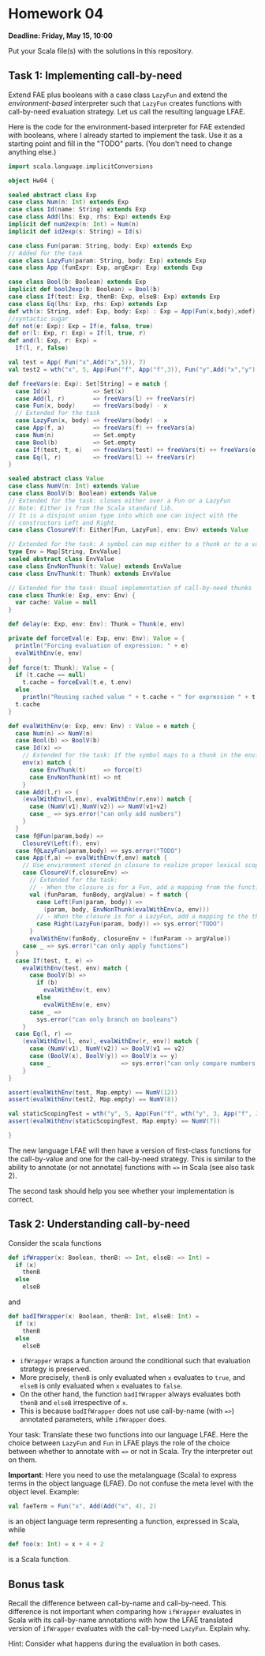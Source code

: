 # Homework 04

**Deadline: Friday, May 15, 10:00**

Put your Scala file(s) with the solutions in this repository.

## Task 1: Implementing call-by-need

Extend FAE plus booleans with a case class `LazyFun` and extend the _environment-based_ interpreter
such that `LazyFun` creates functions with call-by-need evaluation strategy.
Let us call the resulting language LFAE.

Here is the code for the environment-based interpreter for FAE extended with booleans, where I already
started to implement the task. Use it as a starting point and fill in the "TODO" parts.
(You don't need to change anything else.)

```scala
import scala.language.implicitConversions

object Hw04 {

sealed abstract class Exp
case class Num(n: Int) extends Exp
case class Id(name: String) extends Exp
case class Add(lhs: Exp, rhs: Exp) extends Exp
implicit def num2exp(n: Int) = Num(n)
implicit def id2exp(s: String) = Id(s)

case class Fun(param: String, body: Exp) extends Exp
// Added for the task
case class LazyFun(param: String, body: Exp) extends Exp
case class App (funExpr: Exp, argExpr: Exp) extends Exp

case class Bool(b: Boolean) extends Exp
implicit def bool2exp(b: Boolean) = Bool(b)
case class If(test: Exp, thenB: Exp, elseB: Exp) extends Exp
case class Eq(lhs: Exp, rhs: Exp) extends Exp
def wth(x: String, xdef: Exp, body: Exp) : Exp = App(Fun(x,body),xdef)
//syntactic sugar
def not(e: Exp): Exp = If(e, false, true)
def or(l: Exp, r: Exp) = If(l, true, r)
def and(l: Exp, r: Exp) =
  If(l, r, false)

val test = App( Fun("x",Add("x",5)), 7)
val test2 = wth("x", 5, App(Fun("f", App("f",3)), Fun("y",Add("x","y"))))

def freeVars(e: Exp): Set[String] = e match {
  case Id(x)            => Set(x)
  case Add(l, r)        => freeVars(l) ++ freeVars(r)
  case Fun(x, body)     => freeVars(body) - x
  // Extended for the task
  case LazyFun(x, body) => freeVars(body) - x
  case App(f, a)        => freeVars(f) ++ freeVars(a)
  case Num(n)           => Set.empty
  case Bool(b)          => Set.empty
  case If(test, t, e)   => freeVars(test) ++ freeVars(t) ++ freeVars(e)
  case Eq(l, r)         => freeVars(l) ++ freeVars(r)
}

sealed abstract class Value
case class NumV(n: Int) extends Value
case class BoolV(b: Boolean) extends Value
// Extended for the task: closes either over a Fun or a LazyFun
// Note: Either is from the Scala standard lib.
// It is a disjoint union type into which one can inject with the
// constructors Left and Right.
case class ClosureV(f: Either[Fun, LazyFun], env: Env) extends Value

// Extended for the task: A symbol can map either to a thunk or to a value
type Env = Map[String, EnvValue]
sealed abstract class EnvValue
case class EnvNonThunk(t: Value) extends EnvValue
case class EnvThunk(t: Thunk) extends EnvValue

// Extended for the task: Usual implementation of call-by-need thunks
case class Thunk(e: Exp, env: Env) {
  var cache: Value = null
}

def delay(e: Exp, env: Env): Thunk = Thunk(e, env)

private def forceEval(e: Exp, env: Env): Value = {
  println("Forcing evaluation of expression: " + e)
  evalWithEnv(e, env)
}
def force(t: Thunk): Value = {
  if (t.cache == null)
    t.cache = forceEval(t.e, t.env)
  else
    println("Reusing cached value " + t.cache + " for expression " + t.e)
  t.cache
}

def evalWithEnv(e: Exp, env: Env) : Value = e match {
  case Num(n) => NumV(n)
  case Bool(b) => BoolV(b)
  case Id(x) =>
    // Extended for the task: If the symbol maps to a thunk in the environment, force the thunk
    env(x) match {
      case EnvThunk(t)     => force(t)
      case EnvNonThunk(nt) => nt
    }
  case Add(l,r) => {
    (evalWithEnv(l,env), evalWithEnv(r,env)) match {
      case (NumV(v1),NumV(v2)) => NumV(v1+v2)
      case _ => sys.error("can only add numbers")
    }
  }
  case f@Fun(param,body) =>
    ClosureV(Left(f), env)
  case f@LazyFun(param,body) => sys.error("TODO")
  case App(f,a) => evalWithEnv(f,env) match {
    // Use environment stored in closure to realize proper lexical scoping!
    case ClosureV(f,closureEnv) =>
      // Extended for the task:
      // - When the closure is for a Fun, add a mapping from the function parameter to the evaluated argument.
      val (funParam, funBody, argValue) = f match {
        case Left(Fun(param, body)) =>
          (param, body, EnvNonThunk(evalWithEnv(a, env)))
        // - When the closure is for a LazyFun, add a mapping to the thunk for the argument.
        case Right(LazyFun(param, body)) => sys.error("TODO")
      }
      evalWithEnv(funBody, closureEnv + (funParam -> argValue))
    case _ => sys.error("can only apply functions")
  }
  case If(test, t, e) =>
    evalWithEnv(test, env) match {
      case BoolV(b) =>
        if (b)
          evalWithEnv(t, env)
        else
          evalWithEnv(e, env)
      case _ =>
        sys.error("can only branch on booleans")
    }
  case Eq(l, r) =>
    (evalWithEnv(l, env), evalWithEnv(r, env)) match {
      case (NumV(v1), NumV(v2)) => BoolV(v1 == v2)
      case (BoolV(x), BoolV(y)) => BoolV(x == y)
      case _                    => sys.error("can only compare numbers or booleans")
    }
}

assert(evalWithEnv(test, Map.empty) == NumV(12))
assert(evalWithEnv(test2, Map.empty) == NumV(8))

val staticScopingTest = wth("y", 5, App(Fun("f", wth("y", 3, App("f", 2))), Fun("z", Add("y", "z"))))
assert(evalWithEnv(staticScopingTest, Map.empty) == NumV(7))

}
```

The new language LFAE will then have a version of first-class functions for the call-by-value and
one for the call-by-need strategy. This is similar to the ability to annotate (or not annotate) functions with `=>` in Scala
(see also task 2).

The second task should help you see whether your implementation is correct.

## Task 2: Understanding call-by-need

Consider the scala functions

```scala
def ifWrapper(x: Boolean, thenB: => Int, elseB: => Int) =
  if (x)
    thenB
  else
    elseB
```

and

```scala
def badIfWrapper(x: Boolean, thenB: Int, elseB: Int) =
  if (x)
    thenB
  else
    elseB
```

- `ifWrapper` wraps a function around the conditional such that evaluation strategy is preserved.
- More precisely, `thenB` is only evaluated when `x` evaluates to `true`, and `elseB` is only evaluated when `x`
evaluates to `false`.
- On the other hand, the function `badIfWrapper` always evaluates both `thenB` and `elseB` irrespective
of `x`.
- This is because `badIfWrapper` does not use call-by-name (with `=>`) annotated parameters, while `ifWrapper` does.

Your task: Translate these two functions into our language LFAE. Here the choice between `LazyFun` and `Fun` in LFAE plays
the role of the choice between whether to annotate with `=>` or not in Scala. Try the interpreter out on them.

**Important**: Here you need to use the metalanguage (Scala) to express terms in the object language (LFAE).
Do not confuse the meta level with the object level.
Example:

```scala
val faeTerm = Fun("x", Add(Add("x", 4), 2)
```

is an object language term representing a function, expressed in Scala, while

```scala
def foo(x: Int) = x + 4 + 2
```

is a Scala function.

## Bonus task

Recall the difference between call-by-name and call-by-need.
This difference is not important when comparing how `ifWrapper` evaluates in Scala with its call-by-name annotations
with how the LFAE translated version of `ifWrapper` evaluates with the call-by-need `LazyFun`.
Explain why.

Hint: Consider what happens during the evaluation in both cases.
